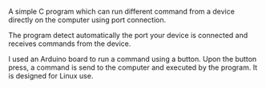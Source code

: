 A simple C program which can run different command from a device directly on the computer using port connection.

The program detect automatically the port your device is connected and receives commands from the device.

I used an Arduino board to run a command using a button. Upon the button press, a command is send to the computer and executed
by the program.
It is designed for Linux use.

